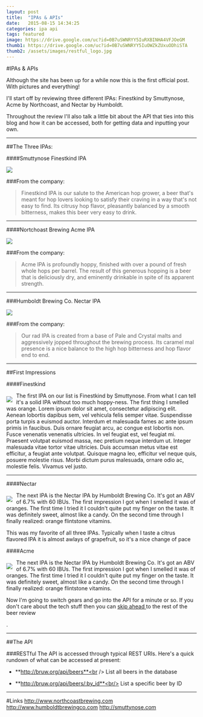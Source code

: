 ```yaml
---
layout: post
title:  "IPAs & APIs"
date:   2015-08-15 14:34:25
categories: ipa api
tags: featured
image: https://drive.google.com/uc?id=0B7uSWNRYY5IuRXBINHA4VFJOeGM
thumb1: https://drive.google.com/uc?id=0B7uSWNRYY5IuOWZkZUxuODhiSTA
thumb2: /assets/images/restful_logo.jpg
---
```

#IPAs & APIs

Although the site has been up for a while now this is the first official post. With pictures and everything!

I'll start off by reviewing three different IPAs: Finestkind by Smuttynose, Acme by Northcoast, and Nectar by Humboldt.

Throughout the review I'll also talk a little bit about the API that ties into this blog and how it can be accessed, both for getting data and inputting your own.

---

##The Three IPAs:

####Smuttynose Finestkind IPA

<img src="https://drive.google.com/uc?id=0B7uSWNRYY5IuNDYzc0tGakMtN0k">

###From the company:
>Finestkind IPA is our salute to the American hop grower, a beer that's meant for hop lovers looking to satisfy their craving in a way that's not easy to find. Its citrusy hop flavor, pleasantly balanced by a smooth bitterness, makes this beer very easy to drink.

---

####Nortchoast Brewing Acme IPA

<img src="https://drive.google.com/uc?id=0B7uSWNRYY5IuQmM4YWFQbkJUSFE">

###From the company:
>Acme IPA is profoundly hoppy, finished with over a pound of fresh whole hops per barrel. The result of this generous hopping is a beer that is deliciously dry, and eminently drinkable in spite of its apparent strength.

---

###Humboldt Brewing Co. Nectar IPA

<img src="https://drive.google.com/uc?id=0B7uSWNRYY5IuRDhLYUNwSTZ4Rlk">

###From the company:
>Our rad IPA is created from a base of Pale and Crystal malts and aggressively jopped throughout the brewing process. Its caramel mal presence is a nice balance to the high hop bitterness and hop flavor end to end.

---

##First Impressions
<p></p>

####Finestkind

<div style="float: left"><img src="https://drive.google.com/uc?id=0B7uSWNRYY5IuT2NDMUhLelBrNzA" style="margin: 10px 10px 0px 0px"></div> <p>The first <type>IPA</type> on our list is <beername>Finestkind</beername> by Smuttynose. From what I can tell it's a solid IPA without too much hoppy-ness. The first thing I smelled was orange. Lorem ipsum dolor sit amet, consectetur adipiscing elit. Aenean lobortis dapibus sem, vel vehicula felis semper vitae. Suspendisse porta turpis a euismod auctor. Interdum et malesuada fames ac ante ipsum primis in faucibus. Duis ornare feugiat arcu, ac congue est lobortis non. Fusce venenatis venenatis ultricies. In vel feugiat est, vel feugiat mi. Praesent volutpat euismod massa, nec pretium neque interdum ut. Integer malesuada vitae tortor vitae ultricies. Duis accumsan metus vitae est efficitur, a feugiat ante volutpat. Quisque magna leo, efficitur vel neque quis, posuere molestie risus. Morbi dictum purus malesuada, ornare odio ac, molestie felis. Vivamus vel justo.</p>

---

####Nectar

<div style="float: left"><img src="https://drive.google.com/uc?id=0B7uSWNRYY5IuN2wtVzNmWm9PMlk" style="margin: 10px 10px 0px 0px"></div><p> The next <type>IPA</type> is the <beername>Nectar IPA</beername> by Humboldt Brewing Co. It's got an ABV of <abv>6.7</abv>% with 60 IBUs. The first impression I got when I smelled it was of oranges. The first time I tried it I couldn't quite put my finger on the taste. It was definitely sweet, almost like a candy. On the second time through I finally realized: orange flintstone vitamins.</p>
<p>This was my favorite of all three IPAs. Typically when I taste a citrus flavored IPA it is almost awlays of grapefruit, so it's a nice change of pace</p>

####Acme

<div style="float: left"><img src="https://drive.google.com/uc?id=0B7uSWNRYY5IuN2wtVzNmWm9PMlk" style="margin: 10px 10px 0px 0px"></div><p> The next <type>IPA</type> is the <beername>Nectar IPA</beername> by Humboldt Brewing Co. It's got an ABV of <abv>6.7</abv>% with 60 IBUs. The first impression I got when I smelled it was of oranges. The first time I tried it I couldn't quite put my finger on the taste. It was definitely sweet, almost like a candy. On the second time through I finally realized: orange flintstone vitamins.</p>
<p>Now I'm going to switch gears and go into the API for a minute or so. If you don't care about the tech stuff then you can <a href="#beer-fragment">skip ahead </a> to the rest of the beer review</p>.

---

##The API
<p></p>
###RESTful
The API is accessed through typical REST URIs. Here's a quick rundown of what can be accessed at present:

* **http://bruw.org/api/beers**<br />
List all beers in the database

* **http://bruw.org/api/beers/:by_id**<br/>
List a specific beer by ID

---

#Links
http://www.northcoastbrewing.com
http://www.humboldtbrewingco.com
http://smuttynose.com



